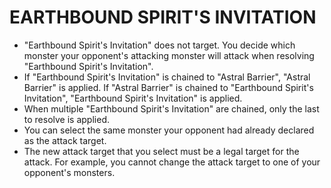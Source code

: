 # EARTHBOUND SPIRIT'S INVITATION

*   "Earthbound Spirit's Invitation" does not target. You decide which monster your opponent's attacking monster will attack when resolving "Earthbound Spirit's Invitation".
*   If "Earthbound Spirit's Invitation" is chained to "Astral Barrier", "Astral Barrier" is applied. If "Astral Barrier" is chained to "Earthbound Spirit's Invitation", "Earthbound Spirit's Invitation" is applied.
*   When multiple "Earthbound Spirit's Invitation" are chained, only the last to resolve is applied.
*   You can select the same monster your opponent had already declared as the attack target.
*   The new attack target that you select must be a legal target for the attack. For example, you cannot change the attack target to one of your opponent's monsters.
